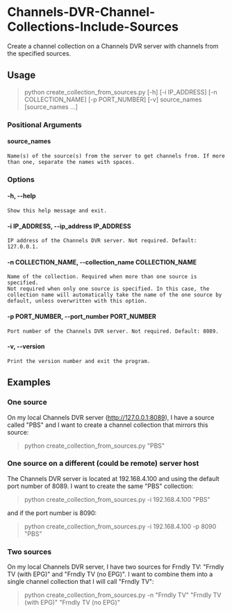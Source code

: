 # Channels-DVR-Channel-Collections-Include-Sources
Create a channel collection on a Channels DVR server with channels from the specified sources.

## Usage

> python create_collection_from_sources.py [-h] [-i IP_ADDRESS] [-n COLLECTION_NAME] [-p PORT_NUMBER] [-v] source_names [source_names ...]

### Positional Arguments  
#### source_names  
    Name(s) of the source(s) from the server to get channels from. If more than one, separate the names with spaces.  

### Options  
#### -h, --help  
    Show this help message and exit.  

#### -i IP_ADDRESS, --ip_address IP_ADDRESS    
    IP address of the Channels DVR server. Not required. Default: 127.0.0.1.  

#### -n COLLECTION_NAME, --collection_name COLLECTION_NAME  
    Name of the collection. Required when more than one source is specified.  
    Not required when only one source is specified. In this case, the collection name will automatically take the name of the one source by default, unless overwritten with this option.  
    
#### -p PORT_NUMBER, --port_number PORT_NUMBER  
    Port number of the Channels DVR server. Not required. Default: 8089.

#### -v, --version  
    Print the version number and exit the program.  

## Examples

### One source  

On my local Channels DVR server (http://127.0.0.1:8089), I have a source called "PBS" and I want to create a channel 
collection that mirrors this source:

> python create_collection_from_sources.py "PBS"

### One source on a different (could be remote) server host

The Channels DVR server is located at 192.168.4.100 and using the default port number of 8089. I want to create the same "PBS" collection:

> python create_collection_from_sources.py -i 192.168.4.100 "PBS"

and if the port number is 8090:

> python create_collection_from_sources.py -i 192.168.4.100 -p 8090 "PBS"

### Two sources

On my local Channels DVR server, I have two sources for Frndly TV: "Frndly TV (with EPG)" and "Frndly TV (no EPG)". I want to combine them into a single channel collection that I will call "Frndly TV":

> python create_collection_from_sources.py -n "Frndly TV" "Frndly TV (with EPG)" "Frndly TV (no EPG)"
